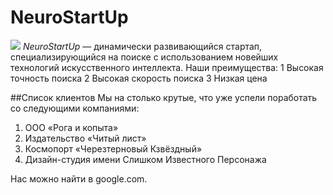 # NeuroStartUp
![](https://netology-code.github.io/git-homeworks/introduction/assets/logo.png)
*NeuroStartUp* — динамически развивающийся стартап, специализирующийся на поиске с использованием новейших технологий искусственного интеллекта.
Наши преимущества:
1 Высокая точность поиска
2 Высокая скорость поиска
3 Низкая цена

##Список клиентов
Мы на столько крутые, что уже успели поработать со следующими компаниями:

1. ООО «Рога и копыта»
2. Издательство «Читый лист»
3. Космопорт «Черезтерновый Кзвёздный»
4. Дизайн-студия имени Слишком Известного Персонажа

Нас можно найти в google.com.
